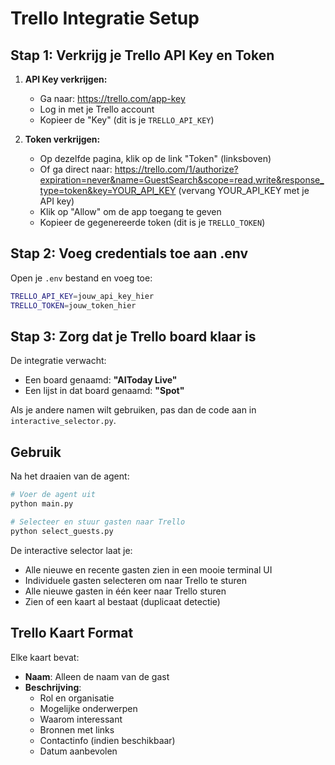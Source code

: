 # Trello Integratie Setup

## Stap 1: Verkrijg je Trello API Key en Token

1. **API Key verkrijgen:**
   - Ga naar: https://trello.com/app-key
   - Log in met je Trello account
   - Kopieer de "Key" (dit is je `TRELLO_API_KEY`)

2. **Token verkrijgen:**
   - Op dezelfde pagina, klik op de link "Token" (linksboven)
   - Of ga direct naar: https://trello.com/1/authorize?expiration=never&name=GuestSearch&scope=read,write&response_type=token&key=YOUR_API_KEY
     (vervang YOUR_API_KEY met je API key)
   - Klik op "Allow" om de app toegang te geven
   - Kopieer de gegenereerde token (dit is je `TRELLO_TOKEN`)

## Stap 2: Voeg credentials toe aan .env

Open je `.env` bestand en voeg toe:

```bash
TRELLO_API_KEY=jouw_api_key_hier
TRELLO_TOKEN=jouw_token_hier
```

## Stap 3: Zorg dat je Trello board klaar is

De integratie verwacht:
- Een board genaamd: **"AIToday Live"**
- Een lijst in dat board genaamd: **"Spot"**

Als je andere namen wilt gebruiken, pas dan de code aan in `interactive_selector.py`.

## Gebruik

Na het draaien van de agent:

```bash
# Voer de agent uit
python main.py

# Selecteer en stuur gasten naar Trello
python select_guests.py
```

De interactive selector laat je:
- Alle nieuwe en recente gasten zien in een mooie terminal UI
- Individuele gasten selecteren om naar Trello te sturen
- Alle nieuwe gasten in één keer naar Trello sturen
- Zien of een kaart al bestaat (duplicaat detectie)

## Trello Kaart Format

Elke kaart bevat:
- **Naam**: Alleen de naam van de gast
- **Beschrijving**:
  - Rol en organisatie
  - Mogelijke onderwerpen
  - Waarom interessant
  - Bronnen met links
  - Contactinfo (indien beschikbaar)
  - Datum aanbevolen
